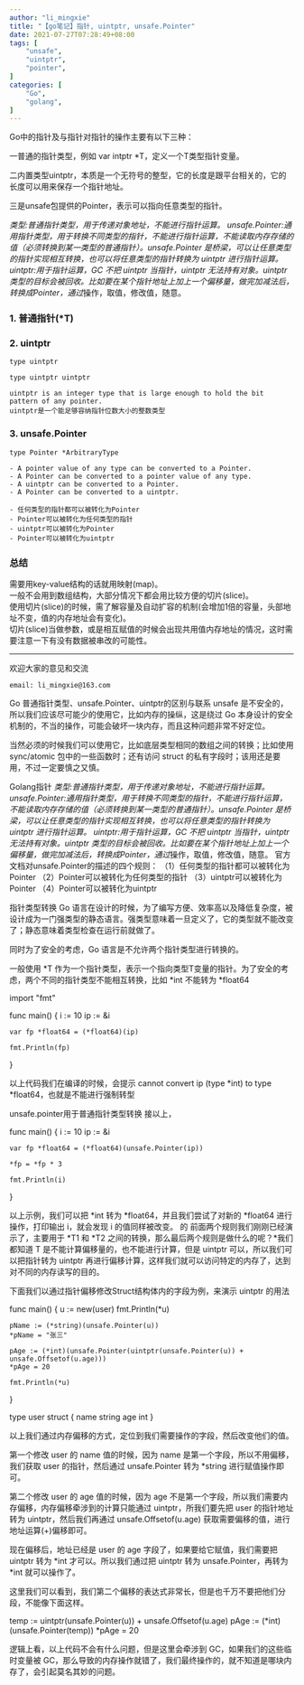 ```yaml
---
author: "li_mingxie"
title: "【go笔记】指针, uintptr, unsafe.Pointer"
date: 2021-07-27T07:28:49+08:00
tags: [
    "unsafe",
    "uintptr",
    "pointer",
]
categories: [
    "Go",
    "golang",
]
---
```


Go中的指针及与指针对指针的操作主要有以下三种：

一普通的指针类型，例如 var intptr *T，定义一个T类型指针变量。

二内置类型uintptr，本质是一个无符号的整型，它的长度是跟平台相关的，它的长度可以用来保存一个指针地址。

三是unsafe包提供的Pointer，表示可以指向任意类型的指针。

*类型:普通指针类型，用于传递对象地址，不能进行指针运算。
unsafe.Pointer:通用指针类型，用于转换不同类型的指针，不能进行指针运算，不能读取内存存储的值（必须转换到某一类型的普通指针）。unsafe.Pointer 是桥梁，可以让任意类型的指针实现相互转换，也可以将任意类型的指针转换为 uintptr 进行指针运算。
uintptr:用于指针运算，GC 不把 uintptr 当指针，uintptr 无法持有对象。uintptr 类型的目标会被回收。比如要在某个指针地址上加上一个偏移量，做完加减法后，转换成Pointer，通过*操作，取值，修改值，随意。

### 1. 普通指针(*T)


### 2. uintptr


```
type uintptr

type uintptr uintptr

uintptr is an integer type that is large enough to hold the bit pattern of any pointer.
uintptr是一个能足够容纳指针位数大小的整数类型
```


### 3. unsafe.Pointer

```
type Pointer *ArbitraryType

- A pointer value of any type can be converted to a Pointer.
- A Pointer can be converted to a pointer value of any type.
- A uintptr can be converted to a Pointer.
- A Pointer can be converted to a uintptr.

- 任何类型的指针都可以被转化为Pointer
- Pointer可以被转化为任何类型的指针
- uintptr可以被转化为Pointer
- Pointer可以被转化为uintptr
```

### 总结

需要用key-value结构的话就用映射(map)。  
一般不会用到数组结构，大部分情况下都会用比较方便的切片(slice)。  
使用切片(slice)的时候，需了解容量及自动扩容的机制(会增加1倍的容量，头部地址不变，值的内存地址会有变化)。  
切片(slice)当做参数，或是相互赋值的时候会出现共用值内存地址的情况，这时需要注意一下有没有数据被串改的可能性。  


----------------------------------------------
欢迎大家的意见和交流

`email: li_mingxie@163.com`






Go 普通指针类型、unsafe.Pointer、uintptr的区别与联系
unsafe 是不安全的，所以我们应该尽可能少的使用它，比如内存的操纵，这是绕过 Go 本身设计的安全机制的，不当的操作，可能会破坏一块内存，而且这种问题非常不好定位。

当然必须的时候我们可以使用它，比如底层类型相同的数组之间的转换；比如使用 sync/atomic 包中的一些函数时；还有访问 struct 的私有字段时；该用还是要用，不过一定要慎之又慎。

Golang指针
*类型:普通指针类型，用于传递对象地址，不能进行指针运算。
unsafe.Pointer:通用指针类型，用于转换不同类型的指针，不能进行指针运算，不能读取内存存储的值（必须转换到某一类型的普通指针）。unsafe.Pointer 是桥梁，可以让任意类型的指针实现相互转换，也可以将任意类型的指针转换为 uintptr 进行指针运算。
uintptr:用于指针运算，GC 不把 uintptr 当指针，uintptr 无法持有对象。uintptr 类型的目标会被回收。比如要在某个指针地址上加上一个偏移量，做完加减法后，转换成Pointer，通过*操作，取值，修改值，随意。
官方文档对unsafe.Pointer的描述的四个规则：
（1）任何类型的指针都可以被转化为Pointer
（2）Pointer可以被转化为任何类型的指针
（3）uintptr可以被转化为Pointer
（4）Pointer可以被转化为uintptr

指针类型转换
Go 语言在设计的时候，为了编写方便、效率高以及降低复杂度，被设计成为一门强类型的静态语言。强类型意味着一旦定义了，它的类型就不能改变了；静态意味着类型检查在运行前就做了。

同时为了安全的考虑，Go 语言是不允许两个指针类型进行转换的。

一般使用 *T 作为一个指针类型，表示一个指向类型T变量的指针。为了安全的考虑，两个不同的指针类型不能相互转换，比如 *int 不能转为 *float64

import "fmt"

func main() {
	i := 10
	ip := &i

	var fp *float64 = (*float64)(ip)

	fmt.Println(fp)
}

以上代码我们在编译的时候，会提示 cannot convert ip (type *int) to type *float64，也就是不能进行强制转型

unsafe.pointer用于普通指针类型转换
接以上，

func main() {
	i := 10
	ip := &i

	var fp *float64 = (*float64)(unsafe.Pointer(ip))

	*fp = *fp * 3

	fmt.Println(i)
}

以上示例，我们可以把 *int 转为 *float64，并且我们尝试了对新的 *float64 进行操作，打印输出 i，就会发现 i 的值同样被改变。
的
前面两个规则我们刚刚已经演示了，主要用于 *T1 和 *T2 之间的转换，那么最后两个规则是做什么的呢？*我们都知道 T 是不能计算偏移量的，也不能进行计算，但是 uintptr 可以，所以我们可以把指针转为 uintptr 再进行偏移计算，这样我们就可以访问特定的内存了，达到对不同的内存读写的目的。

下面我们以通过指针偏移修改Struct结构体内的字段为例，来演示 uintptr 的用法

func main() {
	u := new(user)
	fmt.Println(*u)

	pName := (*string)(unsafe.Pointer(u))
	*pName = "张三"

	pAge := (*int)(unsafe.Pointer(uintptr(unsafe.Pointer(u)) + unsafe.Offsetof(u.age)))
	*pAge = 20

	fmt.Println(*u)
}

type user struct {
	name string
	age  int
}

以上我们通过内存偏移的方式，定位到我们需要操作的字段，然后改变他们的值。

第一个修改 user 的 name 值的时候，因为 name 是第一个字段，所以不用偏移，我们获取 user 的指针，然后通过 unsafe.Pointer 转为 *string 进行赋值操作即可。

第二个修改 user 的 age 值的时候，因为 age 不是第一个字段，所以我们需要内存偏移，内存偏移牵涉到的计算只能通过 uintptr，所我们要先把 user 的指针地址转为 uintptr，然后我们再通过 unsafe.Offsetof(u.age) 获取需要偏移的值，进行地址运算(+)偏移即可。

现在偏移后，地址已经是 user 的 age 字段了，如果要给它赋值，我们需要把 uintptr 转为 *int 才可以。所以我们通过把 uintptr 转为 unsafe.Pointer，再转为 *int 就可以操作了。

这里我们可以看到，我们第二个偏移的表达式非常长，但是也千万不要把他们分段，不能像下面这样。

temp := uintptr(unsafe.Pointer(u)) + unsafe.Offsetof(u.age)
pAge := (*int)(unsafe.Pointer(temp))
*pAge = 20

逻辑上看，以上代码不会有什么问题，但是这里会牵涉到 GC，如果我们的这些临时变量被 GC，那么导致的内存操作就错了，我们最终操作的，就不知道是哪块内存了，会引起莫名其妙的问题。